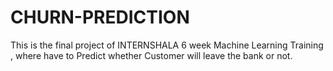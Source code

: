 # CHURN-PREDICTION
This is the final project of INTERNSHALA 6 week Machine Learning Training  , where have to Predict whether Customer will leave the bank or not.
